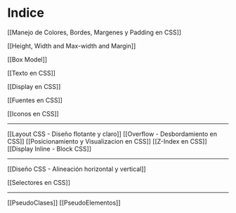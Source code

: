 # Indice

[[Manejo de Colores, Bordes, Margenes y Padding en CSS]]

[[Height, Width and Max-width and Margin]]

[[Box Model]]

[[Texto en CSS]]

[[Display en CSS]]

[[Fuentes en CSS]]

[[Iconos en CSS]]

---
[[Layout CSS - Diseño flotante y claro]]
[[Overflow - Desbordamiento en CSS]]
[[Posicionamiento y Visualizacion en CSS]]
[[Z-Index en CSS]]
[[Display Inline - Block CSS]]

---
[[Diseño CSS - Alineación horizontal y vertical]]

[[Selectores en CSS]]

---
[[PseudoClases]]
[[PseudoElementos]]